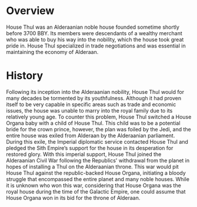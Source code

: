 # Overview

House Thul was an Alderaanian noble house founded sometime shortly before 3700 BBY.
Its members were descendants of a wealthy merchant who was able to buy his way into the nobility, which the house took great pride in.
House Thul specialized in trade negotiations and was essential in maintaining the economy of Alderaan.

# History

Following its inception into the Alderaanian nobility, House Thul would for many decades be tormented by its youthfulness.
Although it had proven itself to be very capable in specific areas such as trade and economic issues, the house was unable to marry into the royal family due to its relatively young age.
To counter this problem, House Thul switched a House Organa baby with a child of House Thul.
This child was to be a potential bride for the crown prince, however, the plan was foiled by the Jedi, and the entire house was exiled from Alderaan by the Alderaanian parliament.
During this exile, the Imperial diplomatic service contacted House Thul and pledged the Sith Empire’s support for the house in its desperation for restored glory.
With this imperial support, House Thul joined the Alderaanian Civil War following the Republics' withdrawal from the planet in hopes of installing a Thul on the Alderaanian throne.
This war would pit House Thul against the republic-backed House Organa, initiating a bloody struggle that encompassed the entire planet and many noble houses.
While it is unknown who won this war, considering that House Organa was the royal house during the time of the Galactic Empire, one could assume that House Organa won in its bid for the throne of Alderaan.
